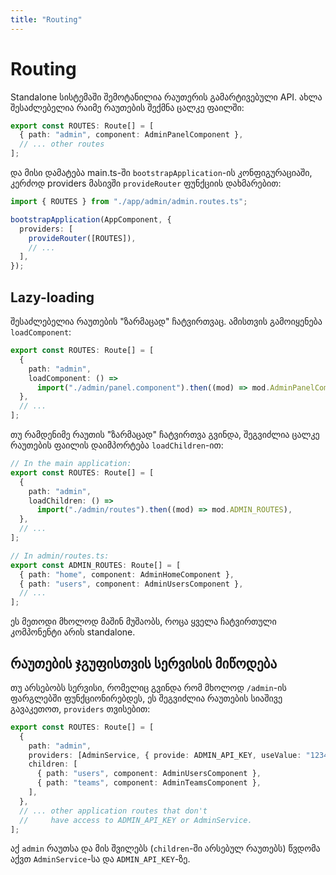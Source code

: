```yaml
---
title: "Routing"
---
```


# Routing

Standalone სისტემაში შემოტანილია რაუთერის გამარტივებული API.
ახლა შესაძლებელია რაიმე რაუთების შექმნა ცალკე ფაილში:

```ts
export const ROUTES: Route[] = [
  { path: "admin", component: AdminPanelComponent },
  // ... other routes
];
```

და მისი დამატება main.ts-ში `bootstrapApplication`-ის კონფიგურაციაში, კერძოდ
providers მასივში `provideRouter` ფუნქციის დახმარებით:

```ts
import { ROUTES } from "./app/admin/admin.routes.ts";

bootstrapApplication(AppComponent, {
  providers: [
    provideRouter([ROUTES]),
    // ...
  ],
});
```

## Lazy-loading

შესაძლებელია რაუთების "ზარმაცად" ჩატვირთვაც. ამისთვის გამოიყენება `loadComponent`:

```ts
export const ROUTES: Route[] = [
  {
    path: "admin",
    loadComponent: () =>
      import("./admin/panel.component").then((mod) => mod.AdminPanelComponent),
  },
  // ...
];
```

თუ რამდენიმე რაუთის "ზარმაცად" ჩატვირთვა გვინდა, შეგვიძლია ცალკე რაუთების
ფაილის დაიმპორტება `loadChildren`-ით:

```ts
// In the main application:
export const ROUTES: Route[] = [
  {
    path: "admin",
    loadChildren: () =>
      import("./admin/routes").then((mod) => mod.ADMIN_ROUTES),
  },
  // ...
];

// In admin/routes.ts:
export const ADMIN_ROUTES: Route[] = [
  { path: "home", component: AdminHomeComponent },
  { path: "users", component: AdminUsersComponent },
  // ...
];
```

ეს მეთოდი მხოლოდ მაშინ მუშაობს, როცა ყველა ჩატვირთული კომპონენტი არის standalone.

## რაუთების ჯგუფისთვის სერვისის მიწოდება

თუ არსებობს სერვისი, რომელიც გვინდა რომ მხოლოდ `/admin`-ის ფარგლებში
ფუნქციონირებდეს, ეს შეგვიძლია რაუთების სიაშივე გავაკეთოთ, `providers` თვისებით:

```ts
export const ROUTES: Route[] = [
  {
    path: "admin",
    providers: [AdminService, { provide: ADMIN_API_KEY, useValue: "12345" }],
    children: [
      { path: "users", component: AdminUsersComponent },
      { path: "teams", component: AdminTeamsComponent },
    ],
  },
  // ... other application routes that don't
  //     have access to ADMIN_API_KEY or AdminService.
];
```

აქ `admin` რაუთსა და მის შვილებს (`children`-ში არსებულ რაუთებს) წვდომა აქვთ
`AdminService`-სა და `ADMIN_API_KEY`-ზე.
